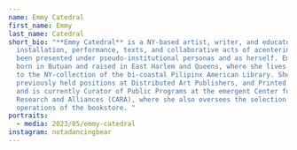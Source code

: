 ```yaml
---
name: Emmy Catedral
first_name: Emmy
last_name: Catedral
short_bio: "**Emmy Catedral** is a NY-based artist, writer, and educator whose
  installation, performance, texts, and collaborative acts of acentering have
  been presented under pseudo-institutional personas and as herself. Emmy was
  born in Butuan and raised in East Harlem and Queens, where she lives and tends
  to the NY-collection of the bi-coastal Pilipinx American Library. She has
  previously held positions at Distributed Art Publishers, and Printed Matter,
  and is currently Curator of Public Programs at the emergent Center for Art,
  Research and Alliances (CARA), where she also oversees the selection and
  operations of the bookstore. "
portraits:
  - media: 2023/05/emmy-catedral
instagram: notadancingbear
---
```

